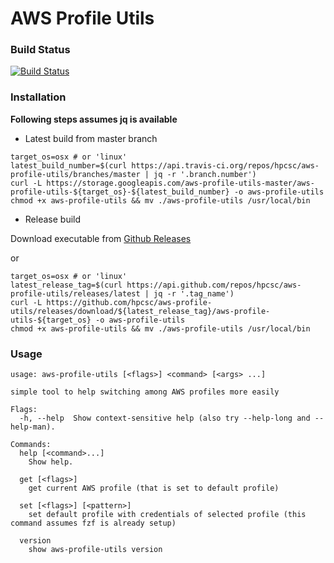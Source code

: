# AWS Profile Utils

### Build Status
[![Build Status](https://travis-ci.org/hpcsc/aws-profile-utils.png)](https://travis-ci.org/hpcsc/aws-profile-utils)

### Installation

**Following steps assumes jq is available**

- Latest build from master branch


```
target_os=osx # or 'linux'
latest_build_number=$(curl https://api.travis-ci.org/repos/hpcsc/aws-profile-utils/branches/master | jq -r '.branch.number')
curl -L https://storage.googleapis.com/aws-profile-utils-master/aws-profile-utils-${target_os}-${latest_build_number} -o aws-profile-utils
chmod +x aws-profile-utils && mv ./aws-profile-utils /usr/local/bin

```

- Release build

Download executable from [Github Releases](https://github.com/hpcsc/aws-profile-utils/releases)

or

```
target_os=osx # or 'linux'
latest_release_tag=$(curl https://api.github.com/repos/hpcsc/aws-profile-utils/releases/latest | jq -r '.tag_name')
curl -L https://github.com/hpcsc/aws-profile-utils/releases/download/${latest_release_tag}/aws-profile-utils-${target_os} -o aws-profile-utils
chmod +x aws-profile-utils && mv ./aws-profile-utils /usr/local/bin
```

### Usage

```
usage: aws-profile-utils [<flags>] <command> [<args> ...]

simple tool to help switching among AWS profiles more easily

Flags:
  -h, --help  Show context-sensitive help (also try --help-long and --help-man).

Commands:
  help [<command>...]
    Show help.

  get [<flags>]
    get current AWS profile (that is set to default profile)

  set [<flags>] [<pattern>]
    set default profile with credentials of selected profile (this command assumes fzf is already setup)

  version
    show aws-profile-utils version
```

